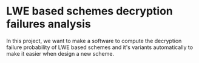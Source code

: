 # LWE based schemes decryption failures analysis
In this project, we want to make a software to compute the decryption failure probability of LWE based schemes and it's variants automatically to
make it easier when design a new scheme.